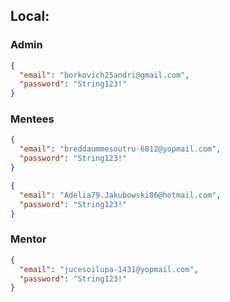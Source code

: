 ## Local:
### Admin
```json
{
  "email": "borkovich25andri@gmail.com",
  "password": "String123!"
}
```
### Mentees
```json
{
  "email": "breddaummesoutru-6812@yopmail.com",
  "password": "String123!"
}
```

```json
{
  "email": "Adelia79.Jakubowski86@hotmail.com",
  "password": "String123!"
}
```
### Mentor
```json
{
  "email": "jucesoilupa-1431@yopmail.com",
  "password": "String123!"
}
```

